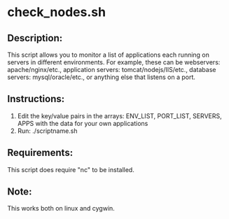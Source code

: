 check_nodes.sh
============

Description:
------------------

This script allows you to monitor a list of applications each running on servers in different environments.  For example, these can be webservers: apache/nginx/etc., application servers: tomcat/nodejs/IIS/etc., database servers: mysql/oracle/etc., or anything else that listens on a port.

Instructions:
-------------------

1. Edit the key/value pairs in the arrays: ENV_LIST, PORT_LIST, SERVERS, APPS with the data for your own applications
2. Run:  ./scriptname.sh

Requirements:
----------------------

This script does require "nc" to be installed.

Note:
---------

This works both on linux and cygwin.